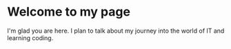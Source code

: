 # Welcome to my page

I'm glad you are here. I plan to talk about my journey into the world of IT and learning coding.
